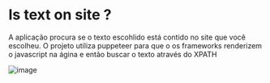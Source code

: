 # Is text on site ? 
A aplicação procura se o texto escohlido está contido no site que você escolheu. O projeto utiliza puppeteer para que o os frameworks renderizem o javascript na ágina e então buscar o texto através do XPATH

![image](https://user-images.githubusercontent.com/30128774/210124189-775c2053-3167-415f-b1a2-9a940c1d6a17.png)


